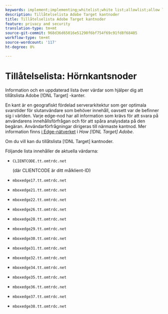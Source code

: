```yaml
---
keywords: implement;implementing;whitelist;white list;allowlist;allow list;edge;edges
description: Tillåtelselista Adobe Target kantnoder
title: Tillåtelselista Adobe Target kantnoder
feature: privacy and security
translation-type: tm+mt
source-git-commit: 968d36d65016e51290f6bf754f69c91fd8f68405
workflow-type: tm+mt
source-wordcount: '117'
ht-degree: 0%

---
```



# Tillåtelselista: Hörnkantsnoder

Information och en uppdaterad lista över värdar som hjälper dig att tillåtslista Adobe [!DNL Target] -kanter.

En kant är en geografiskt fördelad serverarkitektur som ger optimala svarstider för slutanvändare som behöver innehåll, oavsett var de befinner sig i världen. Varje edge-nod har all information som krävs för att svara på användarens innehållsförfrågan och för att spåra analysdata på den begäran. Användarförfrågningar dirigeras till närmaste kantnod. Mer information finns [i Edge-nätverket](/help/c-intro/how-target-works.md#concept_0AE2ED8E9DE64288A8B30FCBF1040934) i *How [!DNL Target] Adobe*.

Om du vill kan du tillåtslista [!DNL Target] kantnoder.

Följande lista innehåller de aktuella värdarna:

* `CLIENTCODE.tt.omtrdc.net`

   (där CLIENTCODE är ditt målklient-ID)

* `mboxedge17.tt.omtrdc.net`
* `mboxedge21.tt.omtrdc.net`
* `mboxedge22.tt.omtrdc.net`
* `mboxedge26.tt.omtrdc.net`
* `mboxedge28.tt.omtrdc.net`
* `mboxedge29.tt.omtrdc.net`
* `mboxedge30.tt.omtrdc.net`
* `mboxedge31.tt.omtrdc.net`
* `mboxedge32.tt.omtrdc.net`
* `mboxedge34.tt.omtrdc.net`
* `mboxedge35.tt.omtrdc.net`
* `mboxedge36.tt.omtrdc.net`
* `mboxedge37.tt.omtrdc.net`
* `mboxedge38.tt.omtrdc.net`